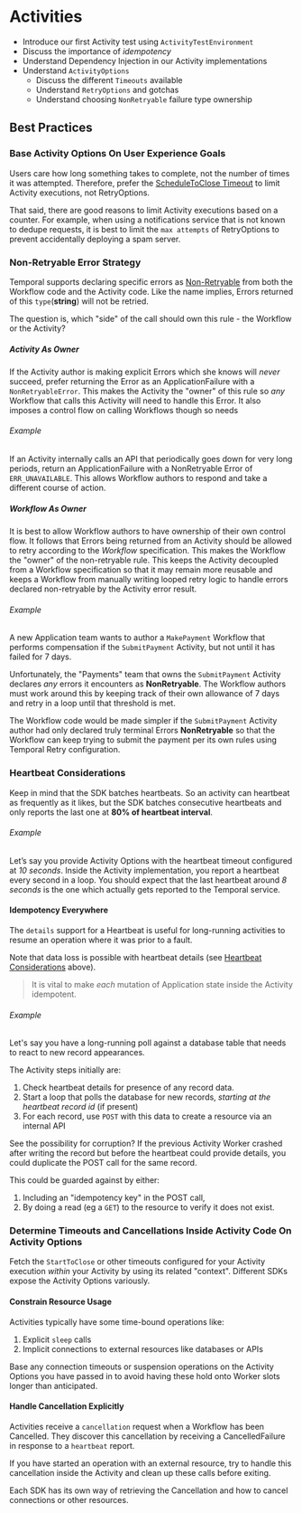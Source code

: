 # Activities

* Introduce our first Activity test using `ActivityTestEnvironment`
* Discuss the importance of _idempotency_ 
* Understand Dependency Injection in our Activity implementations
* Understand `ActivityOptions` 
  * Discuss the different `Timeouts` available 
  * Understand `RetryOptions` and gotchas
  * Understand choosing `NonRetryable` failure type ownership

## Best Practices

### Base Activity Options On User Experience Goals

Users care how long something takes to complete, not the number of times it was attempted.
Therefore, prefer the [ScheduleToClose Timeout](https://docs.temporal.io/encyclopedia/detecting-activity-failures#schedule-to-close-timeout)
to limit Activity executions, not RetryOptions.

That said, there are good reasons to limit Activity executions based on a counter. For example,
when using a notifications service that is not known to dedupe requests, it is best to 
limit the `max attempts` of RetryOptions to prevent accidentally deploying a spam server.

### Non-Retryable Error Strategy

Temporal supports declaring specific errors as [Non-Retryable](https://docs.temporal.io/encyclopedia/retry-policies#non-retryable-errors)
from both the Workflow code and the Activity code. 
Like the name implies, Errors returned of this `type`(**string**) will not be retried.

The question is, which "side" of the call should own this rule - the Workflow or the Activity?

##### Activity As Owner
If the Activity author is making explicit Errors which she knows will _never_ succeed, prefer
returning the Error as an ApplicationFailure with a `NonRetryableError`. 
This makes the Activity the "owner" of this rule so _any_ Workflow that calls this Activity
will need to handle this Error.
It also imposes a control flow on calling Workflows though so needs  

###### Example

If an Activity internally calls an API that periodically goes down for very long periods, 
return an ApplicationFailure with a NonRetryable Error of `ERR_UNAVAILABLE`. This allows
Workflow authors to respond and take a different course of action. 

##### Workflow As Owner
It is best to allow Workflow authors to have ownership of their own control flow.
It follows that Errors being returned from an Activity should be allowed to retry according to the _Workflow_ specification. 
This makes the Workflow the "owner" of the non-retryable rule.
This keeps the Activity decoupled from a Workflow specification so that it may remain more reusable and keeps a Workflow
from manually writing looped retry logic to handle errors declared non-retryable by the Activity error result.

###### Example

A new Application team wants to author a `MakePayment` Workflow that performs compensation if the `SubmitPayment` Activity, but 
not until it has failed for 7 days.

Unfortunately, the "Payments" team that owns the `SubmitPayment` Activity declares _any_ errors it encounters as **NonRetryable**.
The Workflow authors must work around this by keeping track of their own allowance of 7 days and retry in a loop until that threshold is met.

The Workflow code would be made simpler if the `SubmitPayment` Activity author had only declared truly terminal Errors **NonRetryable**
so that the Workflow can keep trying to submit the payment per its own rules using Temporal Retry configuration.

### Heartbeat Considerations

Keep in mind that the SDK batches heartbeats.
So an activity can heartbeat as frequently as it likes, but the SDK batches consecutive heartbeats and 
only reports the last one at **80% of heartbeat interval**. 

######  Example
Let’s say you provide Activity Options with the heartbeat timeout configured at _10 seconds_.
Inside the Activity implementation, you report a heartbeat every second in a loop.
You should expect that the last heartbeat around _8 seconds_ is the one which actually gets reported to the Temporal service.

#### Idempotency Everywhere

The `details` support for a Heartbeat is useful for long-running activities to resume an operation
where it was prior to a fault.

Note that data loss is possible with heartbeat details (see [Heartbeat Considerations](heartbeat-considerations) above).

> It is vital to make _each_ mutation of Application state inside the Activity idempotent.

###### Example

Let's say you have a long-running poll against a database table that needs to react to new
record appearances.

The Activity steps initially are:
1. Check heartbeat details for presence of any record data.
2. Start a loop that polls the database for new records, _starting at the heartbeat record id_ (if present)
3. For each record, use `POST` with this data to create a resource via an internal API

See the possibility for corruption? If the previous Activity Worker crashed after writing the record but before the 
heartbeat could provide details, you could duplicate the POST call for the same record.

This could be guarded against by either:
1. Including an "idempotency key" in the POST call,
2. By doing a read (eg a `GET`) to the resource to verify it does not exist.

### Determine Timeouts and Cancellations Inside Activity Code On Activity Options

Fetch the `StartToClose` or other timeouts configured for your Activity execution _within_ your Activity by using its related "context".
Different SDKs expose the Activity Options variously.

#### Constrain Resource Usage

Activities typically have some time-bound operations like:
1. Explicit `sleep` calls
2. Implicit connections to external resources like databases or APIs

Base any connection timeouts or suspension operations on the Activity Options you have passed in to avoid
having these hold onto Worker slots longer than anticipated.

#### Handle Cancellation Explicitly

Activities receive a `cancellation` request when a Workflow has been Cancelled.
They discover this cancellation by receiving a CancelledFailure in response to a `heartbeat` report.

If you have started an operation with an external resource, try to handle this cancellation inside the Activity
and clean up these calls before exiting.

Each SDK has its own way of retrieving the Cancellation and how to cancel connections or other resources.
